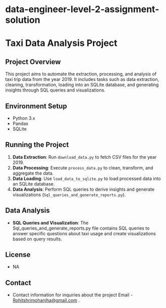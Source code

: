# data-engineer-level-2-assignment-solution

# Taxi Data Analysis Project

## Project Overview
This project aims to automate the extraction, processing, and analysis of taxi trip data from the year 2019. It includes tasks such as data extraction, cleaning, transformation, loading into an SQLite database, and generating insights through SQL queries and visualizations.

## Environment Setup
- Python 3.x
- Pandas
- SQLite

## Running the Project
1. **Data Extraction**: Run `download_data.py` to fetch CSV files for the year 2019.
2. **Data Processing**: Execute `process_data.py` to clean, transform, and aggregate the data.
3. **Data Loading**: Use `load_data_to_sqlite.py` to load processed data into an SQLite database.
4. **Data Analysis**: Perform SQL queries to derive insights and generate visualizations (`Sql_queries_and_generate_reports.py`).

## Data Analysis
- **SQL Queries and Visualization**: The Sql_queries_and_generate_reports.py file contains SQL queries to answer specific questions about taxi usage and create visualizations based on query results.

## License
- NA

## Contact
- Contact information for inquiries about the project
  Email - Rohitshrimohanjha@gmail.com .
